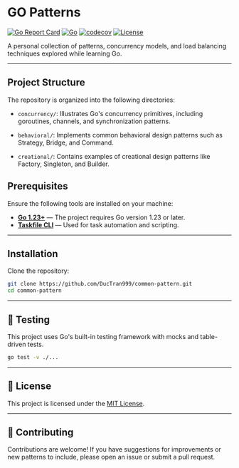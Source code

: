 # GO Patterns

[![Go Report Card](https://goreportcard.com/badge/github.com/DucTran999/common-pattern)](https://goreportcard.com/report/github.com/DucTran999/common-pattern)
[![Go](https://img.shields.io/badge/Go-1.24.5-blue?logo=go)](https://golang.org)
[![codecov](https://codecov.io/gh/DucTran999/common-pattern/graph/badge.svg?token=5XBMMBKCPD)](https://codecov.io/gh/DucTran999/common-pattern)
[![License](https://img.shields.io/github/license/DucTran999/common-pattern)](LICENSE)

A personal collection of patterns, concurrency models, and load balancing techniques explored while learning Go.

---

## Project Structure

The repository is organized into the following directories:

- `concurrency/`: Illustrates Go's concurrency primitives, including goroutines, channels, and synchronization patterns.

- `behavioral/`: Implements common behavioral design patterns such as Strategy, Bridge, and Command.

- `creational/`: Contains examples of creational design patterns like Factory, Singleton, and Builder.

## Prerequisites

Ensure the following tools are installed on your machine:

- [**Go 1.23+**](https://go.dev/dl/) — The project requires Go version 1.23 or later.
- [**Taskfile CLI**](https://taskfile.dev/) — Used for task automation and scripting.

---

## Installation

Clone the repository:

```bash
git clone https://github.com/DucTran999/common-pattern.git
cd common-pattern
```

---

## 🧪 Testing

This project uses Go's built-in testing framework with mocks and table-driven tests.

```bash
go test -v ./...
```

---

## 📄 License

This project is licensed under the [MIT License](LICENSE).

---

## 🤝 Contributing

Contributions are welcome! If you have suggestions for improvements or new patterns to include, please open an issue or submit a pull request.
